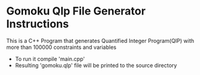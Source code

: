 # Gomoku Qlp File Generator Instructions
This is a C++ Program that generates Quantified Integer Program(QIP) with more than 100000 constraints and variables
- To run it compile 'main.cpp' 
- Resulting 'gomoku.qlp' file will be printed to the source directory 
